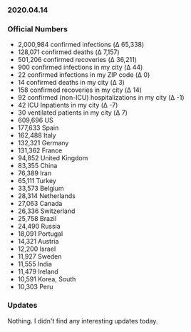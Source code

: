 ### 2020.04.14

### Official Numbers

* 2,000,984 confirmed infections (Δ 65,338)
* 128,071 confirmed deaths (Δ 7,157)
* 501,206 confirmed recoveries (Δ 36,211)
* 900 confirmed infections in my city (Δ 44)
* 22 confirmed infections in my ZIP code (Δ 0)
* 14 confirmed deaths in my city (Δ 3)
* 158 confirmed recoveries in my city (Δ 14)
* 92 confirmed (non-ICU) hospitalizations in my city (Δ -1)
* 42 ICU Inpatients in my city (Δ -7)
* 30 ventilated patients in my city (Δ 7)
* 609,696 US
* 177,633 Spain
* 162,488 Italy
* 132,321 Germany
* 131,362 France
* 94,852 United Kingdom
* 83,355 China
* 76,389 Iran
* 65,111 Turkey
* 33,573 Belgium
* 28,314 Netherlands
* 27,063 Canada
* 26,336 Switzerland
* 25,758 Brazil
* 24,490 Russia
* 18,091 Portugal
* 14,321 Austria
* 12,200 Israel
* 11,927 Sweden
* 11,555 India
* 11,479 Ireland
* 10,591 Korea, South
* 10,303 Peru


### Updates

Nothing. I didn't find any interesting updates today. 
